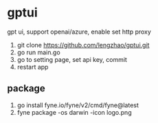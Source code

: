 # gptui

gpt ui, support openai/azure, enable set http proxy

1. git clone https://github.com/lengzhao/gptui.git
2. go run main.go
3. go to setting page, set api key, commit
4. restart app

## package

1. go install fyne.io/fyne/v2/cmd/fyne@latest
2. fyne package -os darwin -icon logo.png
